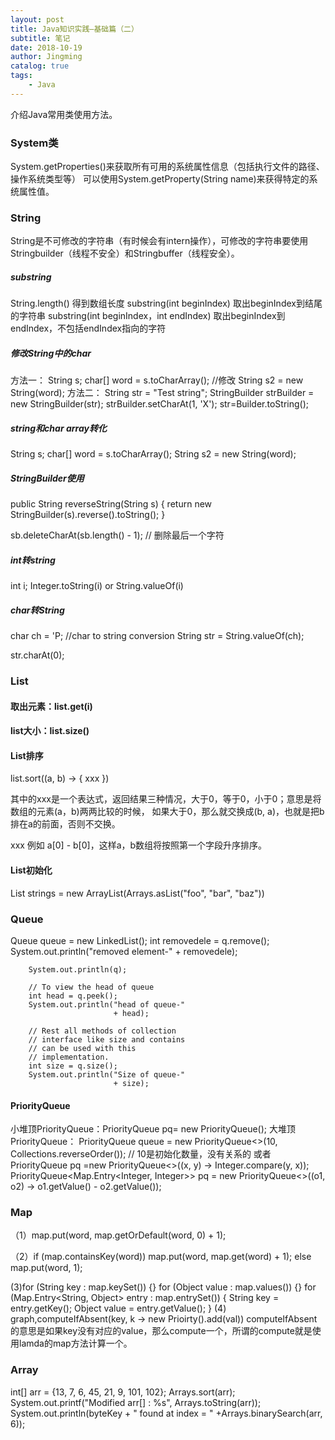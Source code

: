 ```yaml
---
layout: post
title: Java知识实践—基础篇（二）
subtitle: 笔记
date: 2018-10-19
author: Jingming
catalog: true
tags:
    - Java
---
```


介绍Java常用类使用方法。

### System类

System.getProperties()来获取所有可用的系统属性信息（包括执行文件的路径、操作系统类型等）
可以使用System.getProperty(String name)来获得特定的系统属性值。

### String

String是不可修改的字符串（有时候会有intern操作），可修改的字符串要使用Stringbuilder（线程不安全）和Stringbuffer（线程安全）。

##### substring

String.length() 得到数组长度
substring(int beginIndex) 取出beginIndex到结尾的字符串
substring(int beginIndex，int endIndex) 取出beginIndex到endIndex，不包括endIndex指向的字符

##### 修改String中的char
方法一：
String s;
char\[] word = s.toCharArray();
//修改
String s2 = new String(word);
方法二：
String str = "Test string";
StringBuilder strBuilder = new StringBuilder(str);
strBuilder.setCharAt(1, 'X');
str=Builder.toString();

##### string和char array转化
String s;
char\[] word = s.toCharArray();
String s2 = new String(word);

##### StringBuilder使用

public String reverseString(String s) {
        return new StringBuilder(s).reverse().toString();
    }

sb.deleteCharAt(sb.length() - 1); // 删除最后一个字符

##### int转string

int i;
Integer.toString(i) or String.valueOf(i)

##### char转String
char ch = 'P;
//char to string conversion
String str = String.valueOf(ch);

str.charAt(0);

### List

#### 取出元素：list.get(i)
#### list大小：list.size()

#### List排序

list.sort((a, b) -> { xxx })

其中的xxx是一个表达式，返回结果三种情况，大于0，等于0，小于0；意思是将数组的元素(a，b)两两比较的时候，
如果大于0，那么就交换成(b, a)，也就是把b排在a的前面，否则不交换。

xxx 例如 a\[0] - b\[0]，这样a，b数组将按照第一个字段升序排序。

#### List初始化

  List<String> strings = new ArrayList<String>(Arrays.asList("foo", "bar", "baz"))

### Queue
Queue<String> queue = new LinkedList<String>();
int removedele = q.remove();
        System.out.println("removed element-"
                           + removedele);

        System.out.println(q); 
  
        // To view the head of queue 
        int head = q.peek(); 
        System.out.println("head of queue-"
                           + head); 
  
        // Rest all methods of collection 
        // interface like size and contains 
        // can be used with this 
        // implementation. 
        int size = q.size(); 
        System.out.println("Size of queue-"
                           + size); 


#### PriorityQueue

小堆顶PriorityQueue：PriorityQueue<Integer> pq= new PriorityQueue<Integer>();
大堆顶PriorityQueue： PriorityQueue<Integer> queue = new PriorityQueue<>(10, Collections.reverseOrder()); // 10是初始化数量，没有关系的
或者PriorityQueue<Integer> pq =new PriorityQueue<>((x, y) -> Integer.compare(y, x));
PriorityQueue<Map.Entry<Integer, Integer>> pq = new PriorityQueue<>((o1, o2) -> o1.getValue() - o2.getValue());

### Map
（1）map.put(word, map.getOrDefault(word, 0) + 1);

 （2）if (map.containsKey(word))
         map.put(word, map.get(word) + 1);
    else
        map.put(word, 1);

(3)for (String key : map.keySet()) {}
for (Object value : map.values()) {}
for (Map.Entry<String, Object> entry : map.entrySet()) {
    String key = entry.getKey();
    Object value = entry.getValue();
}
(4)  graph,computeIfAbsent(key, k -> new Prioirty().add(val))
computeIfAbsent的意思是如果key没有对应的value，那么compute一个，所谓的compute就是使用lamda的map方法计算一个。

### Array
 int\[] arr = {13, 7, 6, 45, 21, 9, 101, 102};
 Arrays.sort(arr);
 System.out.printf("Modified arr\[] : %s",
 Arrays.toString(arr));
System.out.println(byteKey + " found at index = "
                           +Arrays.binarySearch(arr, 6));